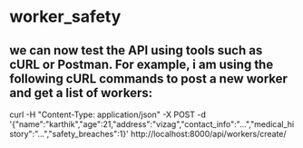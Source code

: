 # worker_safety
## we can now test the API using tools such as cURL or Postman. For example, i am using the following cURL commands to post a new worker and get a list of workers:
curl -H "Content-Type: application/json" -X POST -d '{"name":"karthik","age":21,"address":"vizag","contact_info":"...","medical_history":"...","safety_breaches":1}' http://localhost:8000/api/workers/create/
